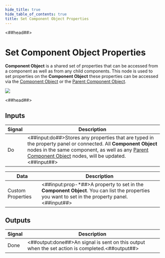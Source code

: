 ```yaml
---
hide_title: true
hide_table_of_contents: true
title: Set Component Object Properties
---
```


<##head##>

# Set Component Object Properties

**Component Object** is a shared set of properties that can be accessed from a component as well as from any child components. This node is used to set properties on the **Component Object** these properties can be accessed via the [Component Object](/nodes/component-utilities/component-object) or the [Parent Component Object](/nodes/component-utilities/parent-component-object).

<div className="ndl-image-with-background l">

![](/nodes/component-utilities/set-component-object-properties/set-component-object-properties.png)

</div>

<##head##>

## Inputs

| Signal                                 | Description                                                                                                                                                                                                                                                                   |
| -------------------------------------- | ----------------------------------------------------------------------------------------------------------------------------------------------------------------------------------------------------------------------------------------------------------------------------- |
| <span className="ndl-signal">Do</span> | <##input:do##>Stores any properties that are typed in the property panel or connected. All **Component Object** nodes in the same component, as well as any [Parent Component Object](/nodes/component-utilities/parent-component-object) nodes, will be updated. <##input##> |

| Data                                                | Description                                                                                                                                     |
| --------------------------------------------------- | ----------------------------------------------------------------------------------------------------------------------------------------------- |
| <span className="ndl-data">Custom Properties</span> | <##input:prop-\*##>A property to set in the **Component Object**. You can list the properties you want to set in the property panel.<##input##> |

## Outputs

| Signal                                   | Description                                                                                     |
| ---------------------------------------- | ----------------------------------------------------------------------------------------------- |
| <span className="ndl-signal">Done</span> | <##output:done##>An signal is sent on this output when the set action is completed.<##output##> |
